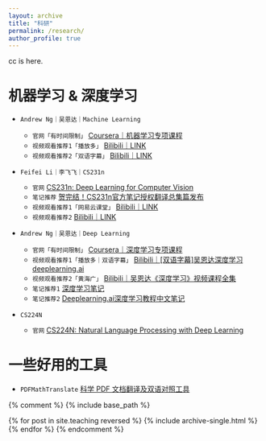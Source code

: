 ```yaml
---
layout: archive
title: "科研"
permalink: /research/
author_profile: true
---
```


cc is here. 

# 机器学习 & 深度学习
* `Andrew Ng｜吴恩达｜Machine Learning`
  * `官网「有时间限制」` [Coursera｜机器学习专项课程](https://www.coursera.org/specializations/machine-learning-introduction#courses)
  * `视频观看推荐1「播放多」` [Bilibili｜LINK](https://www.bilibili.com/video/BV1Bq421A74G?vd_source=19f572b03f2ec7aebf1de5d4242523ce&spm_id_from=333.788.videopod.episodes)
  * `视频观看推荐2「双语字幕」` [Bilibili｜LINK](https://www.bilibili.com/video/BV1owrpYKEtP/?spm_id_from=333.788.videopod.episodes&vd_source=19f572b03f2ec7aebf1de5d4242523ce&p=125)

* `Feifei Li｜李飞飞｜CS231n`
  * `官网` [CS231n: Deep Learning for Computer Vision](http://vision.stanford.edu/teaching/cs231n/index.html)
  * `笔记推荐` [贺完结！CS231n官方笔记授权翻译总集篇发布](https://zhuanlan.zhihu.com/p/21930884)
  * `视频观看推荐1「网易云课堂」` [Bilibili｜LINK](https://www.bilibili.com/video/BV1nJ411z7fe?spm_id_from=333.788.videopod.episodes&vd_source=19f572b03f2ec7aebf1de5d4242523ce)
  * `视频观看推荐2` [Bilibili｜LINK](https://www.bilibili.com/video/BV1GvyGYCEDP?buvid=Y8431C82ADC6E85B46D09529D930111DA230&from_spmid=search.search-result.0.0&is_story_h5=false&mid=v%2BqB8wGtlO0J4uTL9QU7lA%3D%3D&plat_id=116&share_from=ugc&share_medium=iphone&share_plat=ios&share_session_id=B462D761-9BD5-4D6C-9667-3B26929E57FA&share_source=WEIXIN&share_tag=s_i&spmid=united.player-video-detail.0.0&timestamp=1729649073&unique_k=wU9HpH9&up_id=1266399589&vd_source=19f572b03f2ec7aebf1de5d4242523ce&spm_id_from=333.788.videopod.episodes)

* `Andrew Ng｜吴恩达｜Deep Learning`
  * `官网「有时间限制」` [Coursera｜深度学习专项课程](https://www.coursera.org/specializations/deep-learning)
  * `视频观看推荐1「播放多｜双语字幕」` [Bilibili｜[双语字幕]吴恩达深度学习deeplearning.ai](https://www.bilibili.com/video/BV1FT4y1E74V/?spm_id_from=333.337.search-card.all.click&vd_source=19f572b03f2ec7aebf1de5d4242523ce)
  * `视频观看推荐2「黄海广」` [Bilibili｜吴恩达《深度学习》视频课程全集](https://www.bilibili.com/video/BV16r4y1Y7jv/?vd_source=19f572b03f2ec7aebf1de5d4242523ce)
  * `笔记推荐1` [深度学习笔记](http://www.ai-start.com/dl2017/)
  * `笔记推荐2` [Deeplearning.ai深度学习教程中文笔记](https://github.com/fengdu78/deeplearning_ai_books?tab=readme-ov-file)

* `CS224N`
  * `官网` [CS224N: Natural Language Processing with Deep Learning](http://vision.stanford.edu/teaching/cs231n/index.html)
  
# 一些好用的工具
* `PDFMathTranslate` [科学 PDF 文档翻译及双语对照工具](https://github.com/Byaidu/PDFMathTranslate/blob/main/docs/README_zh-CN.md)




{% comment %}
{% include base_path %}

{% for post in site.teaching reversed %}
  {% include archive-single.html %}
{% endfor %}
{% endcomment %}
